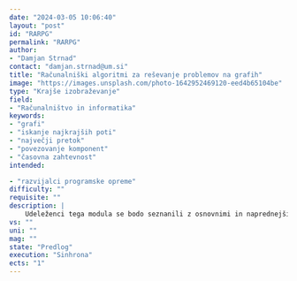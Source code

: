 ```yaml
---
date: "2024-03-05 10:06:40"
layout: "post"
id: "RARPG"
permalink: "RARPG"
author:
- "Damjan Strnad"
contact: "damjan.strnad@um.si"
title: "Računalniški algoritmi za reševanje problemov na grafih"
image: "https://images.unsplash.com/photo-1642952469120-eed4b65104be"
type: "Krajše izobraževanje"
field:
- "Računalništvo in informatika"
keywords:
- "grafi"
- "iskanje najkrajših poti"
- "največji pretok"
- "povezovanje komponent"
- "časovna zahtevnost"
intended:

- "razvijalci programske opreme"
difficulty: ""
requisite: ""
description: |
    Udeleženci tega modula se bodo seznanili z osnovnimi in naprednejšimi algoritmi za reševanje problemov nad grafi. V uvodnem delu se bodo seznanili s podatkovno strukturo graf in spoznali osnovne pojme, povezane z grafi. V obliki grafa bodo predstavili različne praktične primere in spoznali tipe problemov na splošnih in posebnih grafih, ki jih rešujemo z računalniškimi algoritmi. Izbrane vrste problemov, kot so iskanje najkrajših poti, največjega pretoka ali povezanih komponent v grafu, bodo s pomočjo programskih knjižnic rešili na grafih različnih velikosti in analizirali praktične omejitve v smislu časovne zahtevnosti. Za določene oblike optimizacijskih nalog bodo uporabili hitrejše aproksimativne rešitve in jih primerjali z optimalnimi.
vs: ""
uni: ""
mag: ""
state: "Predlog"
execution: "Sinhrona"
ects: "1"
---
```

